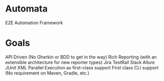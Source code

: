 # Automata
E2E Automation Framework

# Goals
API Driven (No Gherkin or BDD to get in the way)
Rich Reporting (with an extensible architecture for new reporter types)
  Jira
  TestRail
  Slack
  Allure
  JUnit XML
Parallel Execution as first-class support
First class CLI support (No requirement on Maven, Gradle, etc.)
